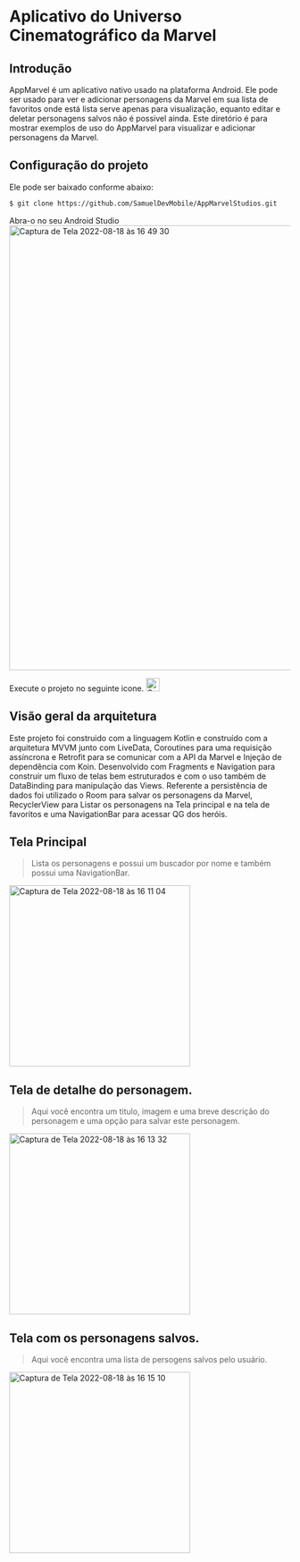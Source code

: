 # Aplicativo do Universo Cinematográfico da Marvel

## Introdução
AppMarvel é um aplicativo nativo usado na plataforma Android. Ele pode ser usado para ver e adicionar personagens da Marvel em sua lista de favoritos onde está lista serve apenas para visualização, equanto editar e deletar personagens salvos não é possivel ainda.
Este diretório é para mostrar exemplos de uso do AppMarvel para visualizar e adicionar personagens da Marvel.

## Configuração do projeto
Ele pode ser baixado conforme abaixo:
```sh
$ git clone https://github.com/SamuelDevMobile/AppMarvelStudios.git
```
Abra-o no seu Android Studio
<img width="796" alt="Captura de Tela 2022-08-18 às 16 49 30" src="https://user-images.githubusercontent.com/26841238/185482115-adb2f78d-4b36-4cac-a6b7-d2806b0b7bc5.png">

Execute o projeto no seguinte icone.
<img width="24" alt="Captura de Tela 2022-08-18 às 16 50 33" src="https://user-images.githubusercontent.com/26841238/185482305-56a82404-d54c-4590-a658-b855461eb1d2.png">

## Visão geral da arquitetura
Este projeto foi construido com a linguagem Kotlin e construído com a arquitetura MVVM junto com LiveData, Coroutines para uma requisição assíncrona e Retrofit para se comunicar com a API da Marvel e Injeção de dependência com Koin.
Desenvolvido com Fragments e Navigation para construir um fluxo de telas bem estruturados e com o uso também de DataBinding para manipulação das Views.
Referente a persistência de dados foi utilizado o Room para salvar os personagens da Marvel, RecyclerView para Listar os personagens na Tela principal e na tela de favoritos e uma NavigationBar para acessar QG dos heróis.

## Tela Principal
> Lista os personagens e possui um buscador por nome e também possui uma NavigationBar.

<img width="324" alt="Captura de Tela 2022-08-18 às 16 11 04" src="https://user-images.githubusercontent.com/26841238/185475318-4df329f9-a963-4341-8ce4-f0458a51944e.png">

## Tela de detalhe do personagem.
> Aqui você encontra um titulo, imagem e uma breve descrição do personagem e uma opção para salvar este personagem.

<img width="324" alt="Captura de Tela 2022-08-18 às 16 13 32" src="https://user-images.githubusercontent.com/26841238/185475696-05051891-3ffb-46cd-bcb9-ec61cf8fa76b.png">

## Tela com os personagens salvos.
> Aqui você encontra uma lista de persogens salvos pelo usuário.

<img width="324" alt="Captura de Tela 2022-08-18 às 16 15 10" src="https://user-images.githubusercontent.com/26841238/185475983-a588bf39-8dc7-4a20-964c-e21431101448.png">

